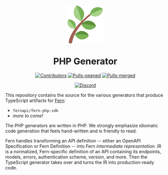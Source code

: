 <br/>
<div align="center">
  <a href="https://www.buildwithfern.com/?utm_source=github&utm_medium=readme&utm_campaign=fern-php&utm_content=logo">
    <img src="fern.png" height="120" align="center" alt="header" />
  </a>
  
  <br/>

# PHP Generator

[![Contributors](https://img.shields.io/github/contributors/fern-api/fern-php.svg)](https://GitHub.com/dotnet/docs/graphs/contributors/)
[![Pulls-opened](https://img.shields.io/github/issues-pr/fern-api/fern-php.svg)](https://GitHub.com/dotnet/docs/pulls?q=is%3Aissue+is%3Aopened)
[![Pulls-merged](https://img.shields.io/github/issues-search/fern-api/fern-php?label=merged%20pull%20requests&query=is%3Apr%20is%3Aclosed%20is%3Amerged&color=darkviolet)](https://github.com/dotnet/docs/pulls?q=is%3Apr+is%3Aclosed+is%3Amerged)

[![Discord](https://img.shields.io/badge/Join%20Our%20Community-black?logo=discord)](https://discord.com/invite/JkkXumPzcG)

</div>

This repository contains the source for the various generators that produce TypeScript artifacts for [Fern](https://github.com/fern-api/fern):

- `fernapi/fern-php-sdk`
- *more to come!*

The PHP generators are written in PHP. We strongly emphasize idiomatic code generation that feels hand-written and is friendly to read.

Fern handles transforming an API definition -- either an OpenAPI Specification or Fern Definition -- into Fern _intermediate representation_. IR is a normalized, Fern-specific definition of an API containing its endpoints, models, errors, authentication scheme, version, and more. Then the TypeScript generator takes over and turns the IR into production-ready code.
